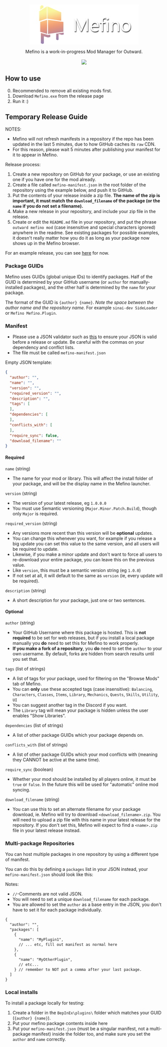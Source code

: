 <p align="center">
  <img align="center" src="https://raw.githubusercontent.com/Mefino/Mefino/main/img/banner_350x128.png">
</p>

<p align="center">
  Mefino is a work-in-progress Mod Manager for Outward.<br><br>

  <a href="https://discord.gg/zKyfGmy7TR">
    <img src="https://img.shields.io/discord/293810842225606656.svg?color=7289da&label=Discord&logo=discord&style=flat-square" />
  </a>
  
</p>

## How to use

0. Recommended to remove all existing mods first.
1. Download `Mefino.exe` from the release page
2. Run it :) 

## Temporary Release Guide

NOTES:
* Mefino will not refresh manifests in a repository if the repo has been updated in the last 5 minutes, due to how GitHub caches its `raw` CDN.
* For this reason, please wait 5 minutes after publishing your manifest for it to appear in Mefino.

Release process:
1. Create a new repository on GitHub for your package, or use an existing one if you have one for the mod already.
2. Create a file called `mefino-manifest.json` in the root folder of the repository using the example below, and push it to GitHub.
3. Put the contents of your release inside a zip file. <b>The name of the zip is important, it must match the `download_filename` of the package (or the `name` if you do not set a filename).</b>
4. Make a new release in your repository, and include your zip file in the release.
5. Create or edit the `README.md` file in your repository, and put the phrase `outward mefino mod` (case insensitive and special characters ignored) anywhere in the readme. See existing packages for possible examples, it doesn't really matter how you do it as long as your package now shows up in the Mefino browser.

For an example release, you can see [here](https://github.com/Mefino/Mefino.Plugin) for now.

### Package GUIDs

Mefino uses GUIDs (global unique IDs) to identify packages. Half of the GUID is determined by your GitHub username (or `author` for manually-installed packages), and the other half is determined by the `name` for your package.

The format of the GUID is `{author} {name}`. <i>Note the space between the author name and the repository name.</i> For example `sinai-dev SideLoader` or `Mefino Mefino.Plugin`. 

### Manifest

* Please use a JSON validator such as [this](https://jsonlint.com/) to ensure your JSON is valid before a release or update. Be careful with the commas on your dependency and conflict lists.
* The file must be called `mefino-manifest.json`

Empty JSON template:
```json
{
  "author": "",
  "name": "",
  "version": "",
  "required_version": "",
  "description": "",
  "tags": [
  ],
  "dependencies": [
  ],
  "conflicts_with": [
  ],
  "require_sync": false,
  "download_filename": ""
}
```

#### Required

`name` (string)
* The name for your mod or library. This will affect the install folder of your package, and will be the display name in the Mefino launcher.

`version` (string)
* The version of your latest release, eg `1.0.0.0`
* You must use Semantic versioning (`Major.Minor.Patch.Build`), though only `Major` is required.

`required_version` (string)
* Any versions more recent than this version will be <b>optional</b> updates.
* You can change this whenever you want, for example if you release a big update you can set this value to the same version, and all users will be required to update.
* Likewise, if you make a minor update and don't want to force all users to re-download your entire package, you can leave this on the previous value.
* Like `version`, this must be a semantic version string (eg `1.0.0`)
* If not set at all, it will default to the same as `version` (ie, every update will be required).

`description` (string)
* A short description for your package, just one or two sentences.

#### Optional

`author` (string)
* Your GitHub Username where this package is hosted. This is <b>not required</b> to be set for web releases, but if you install a local package manually you <b>do</b> need to set this for Mefino to work properly.
* <b>If you make a fork of a repository</b>, you <b>do</b> need to set the `author` to your own username. By default, forks are hidden from search results until you set that.

`tags` (list of strings)
* A list of tags for your package, used for filtering on the "Browse Mods" tab of Mefino.
* You can <b>only</b> use these accepted tags (case insensitive): `Balancing`, `Characters`, `Classes`, `Items`, `Library`, `Mechanics`, `Quests`, `Skills`, `Utility`, `UI`
* You can suggest another tag in the Discord if you want.
* The `Library` tag will mean your package is hidden unless the user enables "Show Libraries".

`dependencies` (list of strings)
* A list of other package GUIDs which your package depends on.

`conflicts_with`  (list of strings)
* A list of other package GUIDs which your mod conflicts with (meaning they CANNOT be active at the same time).

`require_sync` (boolean)
* Whether your mod should be installed by all players online, it must be `true` or `false`. In the future this will be used for "automatic" online mod syncing.

`download_filename` (string)
* You can use this to set an alternate filename for your package download, ie. Mefino will try to download `<download_filename>.zip`. You will need to upload a zip file with this name in your latest release for the repository. If you don't set this, Mefino will expect to find a `<name>.zip` file in your latest release instead. 

### Multi-package Repositories

You can host multiple packages in one repository by using a different type of manifest.

You can do this by defining a `packages` list in your JSON instead, your `mefino-manifest.json` should look like this:

Notes: 
* `//`-Comments are not valid JSON.
* You will need to set a unique `download_filename` for each package.
* You are allowed to set the `author` as a base entry in the JSON, you don't have to set it for each package individually.

```
{
  "author": "",
  "packages": [
    {
      "name": "MyPlugin1",
      // ... etc, fill out manifest as normal here
    },
    {
      "name": "MyOtherPlugin",
      // etc...
    } // remember to NOT put a comma after your last package.
  ]
}
```

### Local installs

To install a package locally for testing:
1. Create a folder in the `BepInEx\plugins\` folder which matches your GUID (`{author} {name}`).
2. Put your mefino package contents inside here
3. Put your `mefino-manifest.json` (must be a singular manifest, not a multi-package manifest) inside the folder too, and make sure you set the `author` and `name` correctly.
